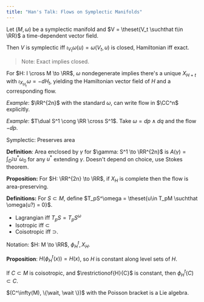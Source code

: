 ```yaml
---
title: "Han's Talk: Flows on Symplectic Manifolds"
---
```


Let $(M, \omega)$ be a symplectic manifold and $V = \theset{V_t \suchthat t\in \RR}$ a time-dependent vector field.

Then $V$ is symplectic iff $\iota_{V_t} \omega(u) = \omega(V_t, u)$ is closed, Hamiltonian iff exact.

> Note: Exact implies closed.

For $H: I \cross M \to \RR$, $\omega$ nondegenerate implies there's a unique $X_{H+t}$ with $\iota_{X_{H_t}} \omega = -dH_t$, yielding the Hamiltonian vector field of $H$ and a corresponding flow.

*Example*: 
$\RR^{2n}$ with the standard $\omega$, can write flow in $\CC^n$ explicitly.

*Example*:
$T\dual S^1 \cong \RR \cross S^1$.
Take $\omega = dp \wedge dq$ and the flow $-\dd{}{p}$.

Symplectic: 
Preserves area

**Definition**:
Area enclosed by $\gamma$ for $\gamma: S^1 \to \RR^{2n}$ is $A(\gamma) = \int_{D^2} u^* \omega_0$ for any $u^*$ extending $\gamma$.
Doesn't depend on choice, use Stokes theorem.

**Proposition:**
For $H: \RR^{2n} \to \RR$, if $X_H$ is complete then the flow is area-preserving.

**Definitions:**
For $S\subset M$, define $T_pS^\omega = \theset{u\in T_pM \suchthat \omega(u?) = 0}$.

- Lagrangian iff $T_p S = T_p S^\omega$
- Isotropic iff $\subset$
- Coisotropic iff $\supset$.

Notation:
$H: M \to \RR$, $\phi_H^t, X_H$.

**Proposition**:
$H(\phi_H^t(x)) = H(x)$, so $H$ is constant along level sets of $H$.

If $C \subset M$ is coisotropic, and $\restrictionof{H}{C}$ is constant, then $\phi_H^t(C) \subset C$.

$(C^\infty(M), \{\wait, \wait \})$ with the Poisson bracket is a Lie algebra.

